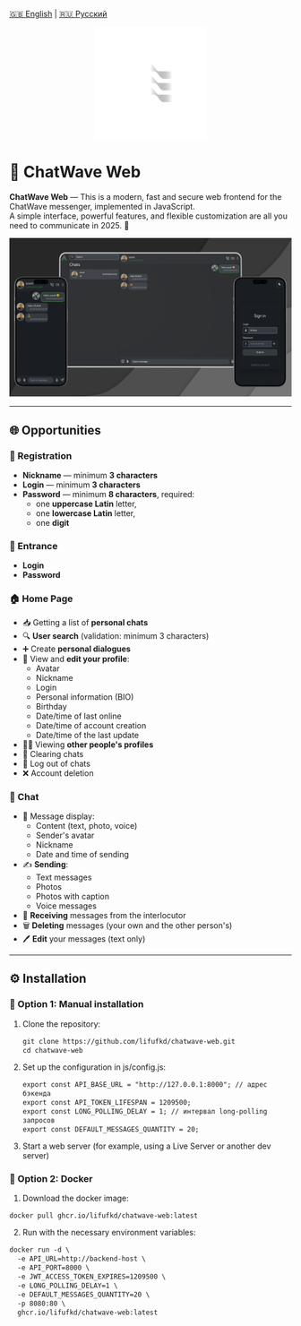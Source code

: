[🇬🇧 English](./README.md) | [🇷🇺 Русский](./README/README.ru.md)

<p align="center">
  <img src="assests/logo-dark.svg" alt="ChatWave logo" width="200"/>
</p>

# 💬 ChatWave Web

**ChatWave Web** — This is a modern, fast and secure web frontend for the ChatWave messenger, implemented in JavaScript.  
A simple interface, powerful features, and flexible customization are all you need to communicate in 2025. 🚀

![Chat Screenshot](./assests/banners/ChatWaveBanner.png)

---

## 🌐 Opportunities

### 📝 Registration

- **Nickname** — minimum **3 characters**
- **Login** — minimum **3 characters**
- **Password** — minimum **8 characters**, required:
  - one **uppercase Latin** letter,
  - one **lowercase Latin** letter,
  - one **digit**

### 🔐 Entrance

- **Login**
- **Password**

### 🏠 Home Page

- 📥 Getting a list of **personal chats**
- 🔍 **User search** (validation: minimum 3 characters)
- ➕ Create **personal dialogues**
- 👤 View and **edit your profile**:
  - Avatar
  - Nickname
  - Login
  - Personal information (BIO)
  - Birthday
  - Date/time of last online
  - Date/time of account creation
  - Date/time of the last update
- 🧑‍💼 Viewing **other people's profiles**
- 🧹 Clearing chats
- 🚪 Log out of chats
- ❌ Account deletion

### 💬 Chat

- 💌 Message display:
  - Content (text, photo, voice)
  - Sender's avatar
  - Nickname
  - Date and time of sending
- ✍️ **Sending**:
  - Text messages
  - Photos
  - Photos with caption
  - Voice messages
- 🔄 **Receiving** messages from the interlocutor
- 🗑️ **Deleting** messages (your own and the other person's)
- 🖊️ **Edit** your messages (text only)

---

## ⚙️ Installation

### 🔧 Option 1: Manual installation

1. Clone the repository:
   ```
   git clone https://github.com/lifufkd/chatwave-web.git
   cd chatwave-web
   ```
2. Set up the configuration in js/config.js:
   ```
   export const API_BASE_URL = "http://127.0.0.1:8000"; // адрес бэкенда
   export const API_TOKEN_LIFESPAN = 1209500;
   export const LONG_POLLING_DELAY = 1; // интервал long-polling запросов
   export const DEFAULT_MESSAGES_QUANTITY = 20;
   ```
3. Start a web server (for example, using a Live Server or another dev server)

### 🐳 Option 2: Docker
1. Download the docker image:
```
docker pull ghcr.io/lifufkd/chatwave-web:latest
```
2. Run with the necessary environment variables:
```
docker run -d \
  -e API_URL=http://backend-host \
  -e API_PORT=8000 \
  -e JWT_ACCESS_TOKEN_EXPIRES=1209500 \
  -e LONG_POLLING_DELAY=1 \
  -e DEFAULT_MESSAGES_QUANTITY=20 \
  -p 8080:80 \
  ghcr.io/lifufkd/chatwave-web:latest
```
